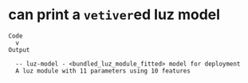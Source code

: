# can print a `vetiver`ed luz model

    Code
      v
    Output
      
      -- luz-model - <bundled_luz_module_fitted> model for deployment 
      A luz module with 11 parameters using 10 features

